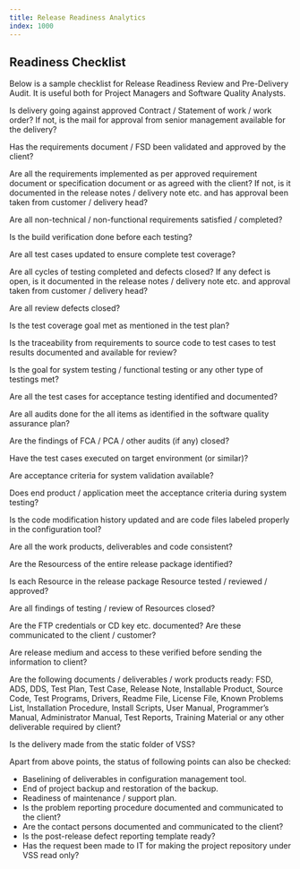 ```yaml
---
title: Release Readiness Analytics
index: 1000
---
```


## Readiness Checklist

Below is a sample checklist for Release Readiness Review and Pre-Delivery Audit. It is useful both for Project Managers
and Software Quality Analysts.

Is delivery going against approved Contract / Statement of work / work order? If not, is the mail for approval from
senior management available for the delivery?

Has the requirements document / FSD been validated and approved by the client?

Are all the requirements implemented as per approved requirement document or specification document or as agreed with
the client? If not, is it documented in the release notes / delivery note etc. and has approval been taken from customer
/ delivery head?

Are all non-technical / non-functional requirements satisfied / completed?

Is the build verification done before each testing?

Are all test cases updated to ensure complete test coverage?

Are all cycles of testing completed and defects closed? If any defect is open, is it documented in the release notes
/ delivery note etc. and approval taken from customer / delivery head?

Are all review defects closed?

Is the test coverage goal met as mentioned in the test plan?

Is the traceability from requirements to source code to test cases to test results documented and available for review?

Is the goal for system testing / functional testing or any other type of testings met?

Are all the test cases for acceptance testing identified and documented?

Are all audits done for the all items as identified in the software quality assurance plan?

Are the findings of FCA / PCA / other audits (if any) closed?

Have the test cases executed on target environment (or similar)?

Are acceptance criteria for system validation available?

Does end product / application meet the acceptance criteria during system testing?

Is the code modification history updated and are code files labeled properly in the configuration tool?

Are all the work products, deliverables and code consistent?

Are the Resourcess of the entire release package identified?

Is each Resource in the release package Resource tested / reviewed / approved?

Are all findings of testing / review of Resources closed?

Are the FTP credentials or CD key etc. documented? Are these communicated to the client / customer?

Are release medium and access to these verified before sending the information to client?

Are the following documents / deliverables / work products ready: FSD, ADS, DDS, Test Plan, Test Case, Release Note,
Installable Product, Source Code, Test Programs, Drivers, Readme File, License File, Known Problems List, Installation
Procedure, Install Scripts, User Manual, Programmer’s Manual, Administrator Manual, Test Reports, Training Material or
any other deliverable required by client?

Is the delivery made from the static folder of VSS?

Apart from above points, the status of following points can also be checked:

- Baselining of deliverables in configuration management tool.
- End of project backup and restoration of the backup.
- Readiness of maintenance / support plan.
- Is the problem reporting procedure documented and communicated to the client?
- Are the contact persons documented and communicated to the client?
- Is the post-release defect reporting template ready?
- Has the request been made to IT for making the project repository under VSS read only?
